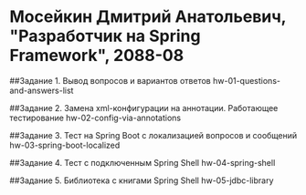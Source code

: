 # Мосейкин Дмитрий Анатольевич, "Разработчик на Spring Framework", 2088-08

##Задание 1. Вывод вопросов и вариантов ответов hw-01-questions-and-answers-list

##Задание 2. Замена xml-конфигурации на аннотации. Работающее тестирование hw-02-config-via-annotations

##Задание 3. Тест на Spring Boot с локализацией вопросов и сообщений hw-03-spring-boot-localized

##Задание 4. Тест с подключенным Spring Shell hw-04-spring-shell

##Задание 5. Библиотека с книгами Spring Shell hw-05-jdbc-library
